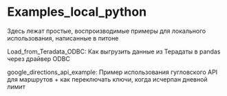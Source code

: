 # Examples_local_python

Здесь лежат простые, воспроизводимые примеры для локального использования, написанные в питоне

Load_from_Teradata_ODBC: Как выгрузить данные из Терадаты в pandas через драйвер ODBC

google_directions_api_example: Пример использования гугловского API для маршрутов + как переключать ключи, когда исчерпан дневной лимит

